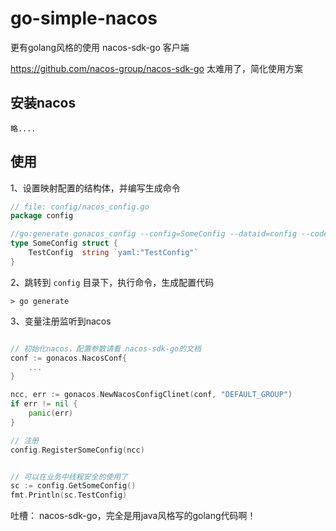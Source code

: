 # go-simple-nacos
更有golang风格的使用 nacos-sdk-go 客户端

https://github.com/nacos-group/nacos-sdk-go 太难用了，简化使用方案

## 安装nacos

    略....

## 使用

1、设置映射配置的结构体，并编写生成命令
```go
// file: config/nacos_config.go
package config

//go:generate gonacos_config --config=SomeConfig --dataid=config --codec=yaml
type SomeConfig struct {
	TestConfig  string `yaml:"TestConfig"`
}
```

2、跳转到 `config` 目录下，执行命令，生成配置代码
```
> go generate
```

3、变量注册监听到nacos
```go

// 初始化nacos，配置参数请看 nacos-sdk-go的文档
conf := gonacos.NacosConf{
    ...
}

ncc, err := gonacos.NewNacosConfigClinet(conf, "DEFAULT_GROUP")
if err != nil {
    panic(err)
}

// 注册
config.RegisterSomeConfig(ncc)


// 可以在业务中线程安全的使用了
sc := config.GetSomeConfig()
fmt.Println(sc.TestConfig)
```



吐槽：
nacos-sdk-go，完全是用java风格写的golang代码啊！
